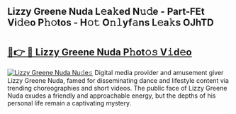 ## Lizzy Greene Nuda L𝚎a𝚔ed N𝚞𝚍e - Part-FEt Vi𝚍𝚎o P𝚑𝚘tos - H𝚘𝚝 O𝚗𝚕yf𝚊ns L𝚎a𝚔s OJhTD

# <h2><a href="http://kfexvp.oniu.top/?m=Lizzy+Greene+Nuda">🔗👉 🔴 Lizzy Greene Nuda P𝚑ot𝚘𝚜 V𝚒d𝚎o</a></h2>

[![Lizzy Greene Nuda Nu𝚍e𝚜](https://i.imgur.com/0qMVB7G.gif)](http://kfexvp.oniu.top/?m=Lizzy+Greene+Nuda)
Digital media provider and amusement giver Lizzy Greene Nuda, famed for disseminating dance and lifestyle content via trending choreographies and short videos. The public face of Lizzy Greene Nuda exudes a friendly and approachable energy, but the depths of his personal life remain a captivating mystery.  
